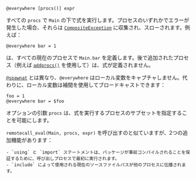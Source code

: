 ```
@everywhere [procs()] expr
```

すべての `procs` で `Main` の下で式を実行します。プロセスのいずれかでエラーが発生した場合、それらは [`CompositeException`](@ref) に収集され、スローされます。例えば：

```
@everywhere bar = 1
```

は、すべての現在のプロセスで `Main.bar` を定義します。後で追加されたプロセス（例えば [`addprocs()`](@ref) を使用して）は、式が定義されません。

[`@spawnat`](@ref) とは異なり、`@everywhere` はローカル変数をキャプチャしません。代わりに、ローカル変数は補間を使用してブロードキャストできます：

```
foo = 1
@everywhere bar = $foo
```

オプションの引数 `procs` は、式を実行するプロセスのサブセットを指定することを可能にします。

`remotecall_eval(Main, procs, expr)` を呼び出すのと似ていますが、2つの追加機能があります：

```
- `using` と `import` ステートメントは、パッケージが事前コンパイルされることを保証するために、呼び出しプロセスで最初に実行されます。
- `include` によって使用される現在のソースファイルパスが他のプロセスに伝播されます。
```

